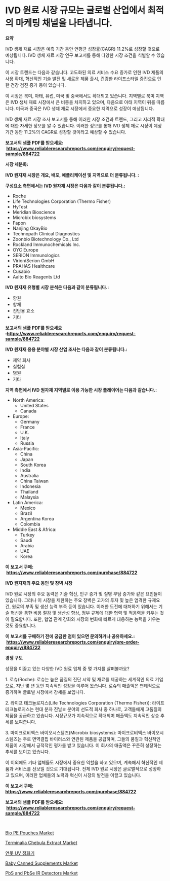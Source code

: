 <p><h1>IVD 원료 시장 규모는 글로벌 산업에서 최적의 마케팅 채널을 나타냅니다.</h1></p><p><strong>요약</strong></p>
<p><p>IVD 생체 재료 시장은 예측 기간 동안 연평균 성장률(CAGR) 11.2%로 성장할 것으로 예상됩니다. IVD 생체 재료 시장 연구 보고서를 통해 다양한 시장 조건을 식별할 수 있습니다.</p><p>이 시장 트렌드는 다음과 같습니다. 고도화된 의료 서비스 수요 증가로 인한 IVD 제품의 사용 확대, 혁신적인 기술 발전 및 새로운 제품 출시, 건강한 라이프스타일 증진으로 인한 건강 검진 증가 등이 있습니다.</p><p>이 시장은 북미, 아태, 유럽, 미국 및 중국에서도 확대되고 있습니다. 지역별로 북미 지역은 IVD 생체 재료 시장에서 큰 비중을 차지하고 있으며, 다음으로 아태 지역이 뒤를 따릅니다. 미국과 중국은 IVD 생체 재료 시장에서 중요한 지역으로 성장이 예상됩니다.</p><p>IVD 생체 재료 시장 조사 보고서를 통해 이러한 시장 조건과 트렌드, 그리고 지리적 확대에 대한 자세한 정보를 알 수 있습니다. 이러한 정보를 통해 IVD 생체 재료 시장이 예상 기간 동안 11.2%의 CAGR로 성장할 것이라고 예상할 수 있습니다.</p></p>
<p><strong>보고서의 샘플 PDF를 받으세요: &nbsp;<a href="https://www.reliableresearchreports.com/enquiry/request-sample/884722">https://www.reliableresearchreports.com/enquiry/request-sample/884722</a></strong></p>
<p><strong>시장 세분화:</strong></p>
<p><strong> IVD 원자재 시장은 개요, 배포, 애플리케이션 및 지역으로 더 분류됩니다. :</strong></p>
<p><strong>구성요소 측면에서는 IVD 원자재 시장은 다음과 같이 분류됩니다.:</strong></p>
<p><ul><li>Roche</li><li>Life Technologies Corporation (Thermo Fisher)</li><li>HyTest</li><li>Meridian Bioscience</li><li>Microbix biosystems</li><li>Fapon</li><li>Nanjing OkayBio</li><li>Technopath Clinical Diagnostics</li><li>Zoonbio Biotechnology Co., Ltd</li><li>Rockland Immunochemicals Inc.</li><li>OYC Europe</li><li>SERION Immunologics</li><li>Virion\Serion GmbH</li><li>PRAHAS Healthcare</li><li>Cusabio</li><li>Aalto Bio Reagents Ltd</li></ul></p>
<p><strong> IVD 원자재 유형별 시장 분석은 다음과 같이 분류됩니다.:</strong></p>
<p><ul><li>항원</li><li>항체</li><li>진단용 효소</li><li>기타</li></ul></p>
<p><strong>보고서의 샘플 PDF를 받으세요 :<a href="https://www.reliableresearchreports.com/enquiry/request-sample/884722">https://www.reliableresearchreports.com/enquiry/request-sample/884722</a></strong></p>
<p><strong> IVD 원자재 응용 분야별 시장 산업 조사는 다음과 같이 분류됩니다.:</strong></p>
<p><ul><li>제약 회사</li><li>실험실</li><li>병원</li><li>기타</li></ul></p>
<p><strong>지역 측면에서 IVD 원자재 지역별로 이용 가능한 시장 플레이어는 다음과 같습니다.:</strong></p>
<p><ul>
    <li>
        North America:
        <ul>
            <li>United States</li>
            <li>Canada</li>
        </ul>
    </li>
    <li>
        Europe:
        <ul>
            <li>Germany</li>
            <li>France</li>
            <li>U.K.</li>
            <li>Italy</li>
            <li>Russia</li>
        </ul>
    </li>
    <li>
        Asia-Pacific:
        <ul>
            <li>China</li>
            <li>Japan</li>
            <li>South Korea</li>
            <li>India</li>
            <li>Australia</li>
            <li>China Taiwan</li>
            <li>Indonesia</li>
            <li>Thailand</li>
            <li>Malaysia</li>
        </ul>
    </li>
    <li>
        Latin America:
        <ul>
            <li>Mexico</li>
            <li>Brazil</li>
            <li>Argentina Korea</li>
            <li>Colombia</li>
        </ul>
    </li>
    <li>
        Middle East & Africa:
        <ul>
            <li>Turkey</li>
            <li>Saudi</li>
            <li>Arabia</li>
            <li>UAE</li>
            <li>Korea</li>
        </ul>
    </li>
    </ul></p>
<p><strong>이 보고서 구매: &nbsp;<a href="https://www.reliableresearchreports.com/purchase/884722">https://www.reliableresearchreports.com/purchase/884722</a></strong></p>
<p><strong>IVD 원자재의 주요 동인 및 장벽 시장</strong></p>
<p><p>IVD 원료 시장의 주요 동력은 기술 혁신, 인구 증가 및 질병 부담 증가와 같은 요인들이 있습니다. 그러나 이 시장을 제한하는 주요 장벽은 고가의 투자 및 높은 엄격한 규제요건, 원료의 부족 및 생산 능력 부족 등이 있습니다. 이러한 도전에 대처하기 위해서는 기술 혁신을 통한 비용 절감 및 생산성 향상, 정부 규제에 대한 협력 및 적응력을 키우는 것이 필요합니다. 또한, 협업 관계 강화와 시장의 변화에 빠르게 대응하는 능력을 키우는 것도 중요합니다.</p></p>
<p><strong>이 보고서를 구매하기 전에 궁금한 점이 있으면 문의하거나 공유하세요.: &nbsp;<a href="https://www.reliableresearchreports.com/enquiry/pre-order-enquiry/884722">https://www.reliableresearchreports.com/enquiry/pre-order-enquiry/884722</a></strong></p>
<p><strong>경쟁 구도</strong></p>
<p><p>성장을 이끌고 있는 다양한 IVD 원료 업체 중 몇 가지를 살펴볼까요? </p><p>1. 로슈(Roche): 로슈는 높은 품질의 진단 시약 및 재료를 제공하는 세계적인 의료 기업으로, 지난 몇 년 동안 지속적인 성장을 이루어 왔습니다. 로슈의 매출액은 연례적으로 증가하며 글로벌 시장에서 강세를 보입니다.</p><p>2. 라이프 테크놀로지스(Life Technologies Corporation (Thermo Fisher)): 라이프 테크놀로지스는 현대 분자 진닐ㄹ 분야의 선도적 회사 중 하나로, 고객들에게 고품질의 제품을 공급하고 있습니다. 시장규모가 지속적으로 확대되며 매출액도 지속적인 상승 추세를 보여줍니다.</p><p>3. 마이크로비엑스 바이오시스템즈(Microbix biosystems): 마이크로비엑스 바이오시스템즈는 주로 면역결핍 바이러스와 연관된 제품을 공급하며, 그들의 품질과 혁신적인 제품이 시장에서 긍적적인 평가를 받고 있습니다. 이 회사의 매출액은 꾸준히 성장하는 추세를 보이고 있습니다.</p><p>이 이외에도 기타 업체들도 시장에서 중요한 역할을 하고 있으며, 계속해서 혁신적인 제품과 서비스를 선보일 것으로 기대됩니다. 전체 IVD 원료 시장은 글로벌적으로 성장하고 있으며, 이러한 업체들의 노력과 혁신이 시장의 발전을 이끌고 있습니다.</p></p>
<p><strong>이 보고서 구매: &nbsp; <a href="https://www.reliableresearchreports.com/purchase/884722">https://www.reliableresearchreports.com/purchase/884722</a></strong></p>
<p><strong>보고서의 샘플 PDF를 받으세요: &nbsp;<a href="https://www.reliableresearchreports.com/enquiry/request-sample/884722">https://www.reliableresearchreports.com/enquiry/request-sample/884722</a></strong><strong></strong></p>
<p>&nbsp;</p>
<p><p><a href="https://github.com/GroverBarry/Market-Research-Report-List-4/blob/main/bio-pe-pouches-market.md">Bio PE Pouches Market</a></p><p><a href="https://issuu.com/reportprime-2/docs/terminalia-chebula-extract-market-size-2030.pptx">Terminalia Chebula Extract Market</a></p><p><a href="https://github.com/idcefvhkdut6/Market-Research-Report-List-1/blob/main/90486381372.md">연못 UV 정화기</a></p><p><a href="https://view.publitas.com/reportprime-1/baby-canned-supplements-market-furnish-information-about-market-size-market-share-market-dynamics-and-projections-spanning-from-2024-to-2031/">Baby Canned Supplements Market</a></p><p><a href="https://scarlet-rocket-c63.notion.site/PbS-and-PbSe-IR-Detectors-Market-Insights-Market-Players-and-Forecast-Till-2031-d4af5cff4f304797b5b048417c4f36ee">PbS and PbSe IR Detectors Market</a></p></p>